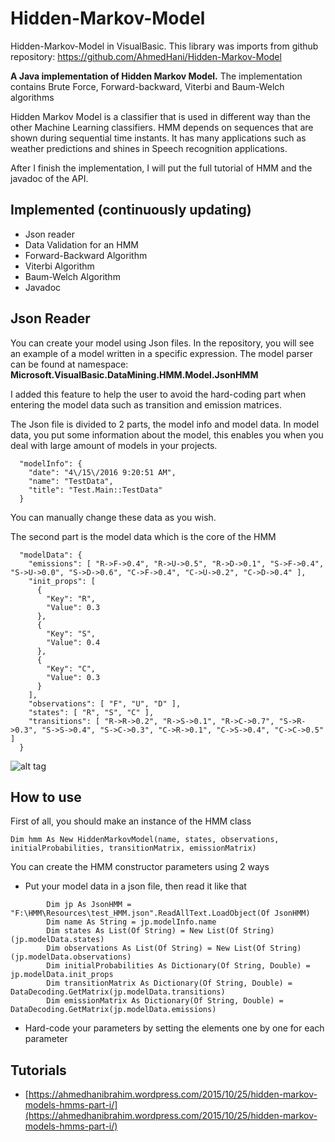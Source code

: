 # Hidden-Markov-ModelHidden-Markov-Model in VisualBasic.This library was imports from github repository: [https://github.com/AhmedHani/Hidden-Markov-Model]()**A Java implementation of Hidden Markov Model.**The implementation contains Brute Force, Forward-backward, Viterbi and Baum-Welch algorithmsHidden Markov Model is a classifier that is used in different way than the other Machine Learning classifiers. HMM depends on sequences thatare shown during sequential time instants. It has many applications such as weather predictions and shines in Speech recognition applications.After I finish the implementation, I will put the full tutorial of HMM and the javadoc of the API.## Implemented (continuously updating)* Json reader* Data Validation for an HMM* Forward-Backward Algorithm* Viterbi Algorithm* Baum-Welch Algorithm* Javadoc## Json ReaderYou can create your model using Json files. In the repository, you will see an example of a model written in a specific expression.The model parser can be found at namespace:**Microsoft.VisualBasic.DataMining.HMM.Model.JsonHMM**I added this feature to help the user to avoid the hard-coding part when entering the model data such as transition and emission matrices.The Json file is divided to 2 parts, the model info and model data.In model data, you put some information about the model, this enables you when you deal with large amount of models in your projects.```  "modelInfo": {    "date": "4\/15\/2016 9:20:51 AM",    "name": "TestData",    "title": "Test.Main::TestData"  }```You can manually change these data as you wish.The second part is the model data which is the core of the HMM```  "modelData": {    "emissions": [ "R->F->0.4", "R->U->0.5", "R->D->0.1", "S->F->0.4", "S->U->0.0", "S->D->0.6", "C->F->0.4", "C->U->0.2", "C->D->0.4" ],    "init_props": [      {        "Key": "R",        "Value": 0.3      },      {        "Key": "S",        "Value": 0.4      },      {        "Key": "C",        "Value": 0.3      }    ],    "observations": [ "F", "U", "D" ],    "states": [ "R", "S", "C" ],    "transitions": [ "R->R->0.2", "R->S->0.1", "R->C->0.7", "S->R->0.3", "S->S->0.4", "S->C->0.3", "C->R->0.1", "C->S->0.4", "C->C->0.5" ]  }```![alt tag](https://ahmedhanibrahim.files.wordpress.com/2015/08/hmm1.png)## How to useFirst of all, you should make an instance of the HMM class```Dim hmm As New HiddenMarkovModel(name, states, observations, initialProbabilities, transitionMatrix, emissionMatrix)```You can create the HMM constructor parameters using 2 ways* Put your model data in a json file, then read it like that```        Dim jp As JsonHMM = "F:\HMM\Resources\test_HMM.json".ReadAllText.LoadObject(Of JsonHMM)        Dim name As String = jp.modelInfo.name        Dim states As List(Of String) = New List(Of String)(jp.modelData.states)        Dim observations As List(Of String) = New List(Of String)(jp.modelData.observations)        Dim initialProbabilities As Dictionary(Of String, Double) = jp.modelData.init_props        Dim transitionMatrix As Dictionary(Of String, Double) = DataDecoding.GetMatrix(jp.modelData.transitions)        Dim emissionMatrix As Dictionary(Of String, Double) = DataDecoding.GetMatrix(jp.modelData.emissions)```* Hard-code your parameters by setting the elements one by one for each parameter## Tutorials* [https://ahmedhanibrahim.wordpress.com/2015/10/25/hidden-markov-models-hmms-part-i/](https://ahmedhanibrahim.wordpress.com/2015/10/25/hidden-markov-models-hmms-part-i/)